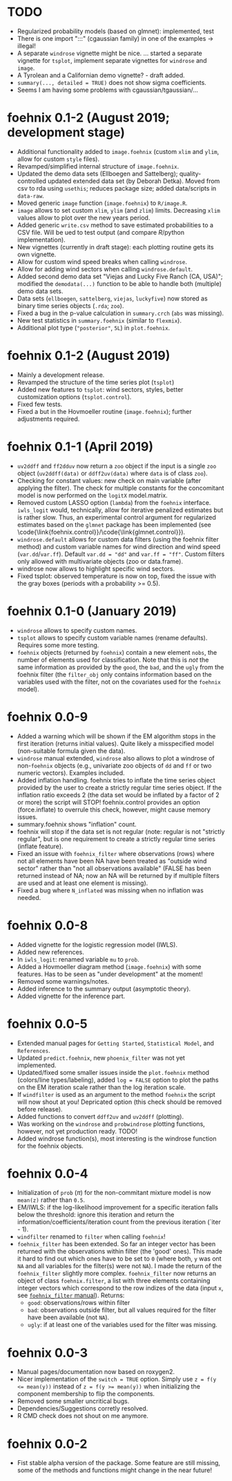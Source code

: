 
# TODO

* Regularized probability models (based on glmnet): implemented, test
* There is one import ":::" (cgaussian family) in one of the
  examples -> illegal!
* A separate `windrose` vignette might be nice.
    ... started a separate vignette for `tsplot`, implement separate
    vignettes for `windrose` and `image`.
* A Tyrolean and a Californian demo vignette? - draft added.
* `summary(..., detailed = TRUE)` does not show sigma coefficients.
* Seems I am having some problems with cgaussian/tgaussian/...

# foehnix 0.1-2 (August 2019; development stage)

* Additional functionality added to `image.foehnix` (custom `xlim` and `ylim`,
    allow for custom `style` files).
* Revamped/simplified internal structure of `image.foehnix`.
* Updated the demo data sets (Ellboegen and Sattelberg); quality-controlled
    updated extended data set (by Deborah Detka). Moved from csv to rda
    using `usethis`; reduces package size; added data/scripts in `data-raw`.
* Moved generic `image` function (`image.foehnix`) to `R/image.R`.
* `image` allows to set custom `xlim`, `ylim` (and `zlim`) limits.
    Decreasing `xlim` values allow to plot over the new years period.
* Added generic `write.csv` method to save estimated probabilities to a CSV file.
    Will be ued to test output (and compare _R_/python implementation).
* New vignettes (currently in draft stage): each plotting routine gets its own
    vignette.
* Allow for custom wind speed breaks when calling `windrose`.
* Allow for adding wind sectors when calling `windrose.default`.
* Added second demo data set "Viejas and Lucky Five Ranch (CA, USA)";
    modified the `demodata(...)` function to be able to handle both
    (multiple) demo data sets.
* Data sets (`ellboegen`, `sattelberg`, `viejas`, `luckyfive`) now stored
    as binary time series objects (`.rda`; `zoo`).
* Fixed a bug in the p-value calculation in `summary.crch` (`abs` was missing).
* New test statistics in `summary.foehnix` (similar to `flexmix`).
* Additional plot type (`"posterior"`, `5L`) in `plot.foehnix`.

# foehnix 0.1-2 (August 2019)

* Mainly a development release.
* Revamped the structure of the time series plot (`tsplot`)
* Added new features to `tsplot`: wind sectors, styles, better customization options
    (`tsplot.control`).
* Fixed few tests.
* Fixed a but in the Hovmoeller routine (`image.foehnix`); further adjustments
    required.

# foehnix 0.1-1 (April 2019)

* `uv2ddff` and `ff2dduv` now return a `zoo` object if the input
    is a single `zoo` object (`uv2ddff(data)` or `ddff2uv(data)` where `data`
    is of class `zoo`).
* Checking for constant values: new check on main variable (after applying
    the filter). The check for multiple constants for the concomitant model
    is now performed on the `logitX` model.matrix.
* Removed custom LASSO option (`lambda`) from the `foehnix` interface.
    `iwls_logit` would, technically, allow for iterative penalized
    estimates but is rather slow. Thus, an experimental control argument
    for regularized estimates based on the `glmnet` package has been
    implemented (see \code{\link{foehnix.control}}/\code{\link{glmnet.control}}).
* `windrose.default` allows for custom data filters (using the foehnix filter
    method) and custom variable names for wind direction and wind speed
    (`var.dd`/`var.ff`). Default `var.dd = "dd"` and `var.ff = "ff"`.
    Custom filters only allowed with multivariate objects (zoo or data.frame).
* windrose now allows to highlight specific wind sectors.
* Fixed tsplot: observed temperature is now on top, fixed the issue with the
    gray boxes (periods with a probability >= 0.5).

# foehnix 0.1-0 (January 2019)

* `windrose` allows to specify custom names.
* `tsplot` allows to specify custom variable names (rename defaults).
   Requires some more testing.
* `foehnix` objects (returned by `foehnix`) contain a new element
   `nobs`, the number of elements used for classification.
   Note that this is _not_ the same information as provided by
   the `good`, the `bad`, and the `ugly` from the foehnix filter
   (the `filter_obj` only contains information based on the variables
   used with the filter, not on the covariates used for the `foehnix`
   model).

# foehnix 0.0-9

* Added a warning which will be shown if the EM algorithm stops
  in the first iteration (returns initial values). Quite likely
  a misspecified model (non-suitable formula given the data).
* `windrose` manual extended, `windrose` also allows to plot a windrose
  of non-`foehnix` objects (e.g., univariate zoo objects of `dd` and `ff`
  or two numeric vectors). Examples included.
* Added inflation handling. foehnix tries to inflate the time series
  object provided by the user to create a strictly regular time series
  object. If the inflation ratio exceeds 2 (the data set would be inflated
  by a factor of 2 or more) the script will STOP! foehnix.control provides
  an option (force.inflate) to overrule this check, however, might cause
  memory issues.
* summary.foehnix shows "inflation" count.
* foehnix will stop if the data set is not regular (note: regular is not
  "strictly regular", but is one requirement to create a strictly regular
  time series (inflate feature).
* Fixed an issue with `foehnix_filter` where observations (rows) where not
  all elements have been NA have been treated as "outside wind sector"
  rather than "not all observations available" (FALSE has been returned
  instead of NA; now an NA will be returned by if multiple filters are
  used and at least one element is missing).
* Fixed a bug where `N_inflated` was missing when no inflation was needed.

# foehnix 0.0-8

* Added vignette for the logistic regression model (IWLS).
* Added new references.
* In `iwls_logit`: renamed variable `mu` to `prob`.
* Added a Hovmoeller diagram method (`image.foehnix`) with some
  features. Has to be seen as "under development" at the moment!
* Removed some warnings/notes.
* Added inference to the summary output (asymptotic theory).
* Added vignette for the inference part.

# foehnix 0.0-5

* Extended manual pages for `Getting Started`, `Statistical Model`,
  and `References`.
* Updated `predict.foehnix`, new `phoenix_filter` was not yet implemented.
* Updated/fixed some smaller issues inside the `plot.foehnix` method
  (colors/line types/labeling), added `log = FALSE` option to plot the
  paths on the EM iteration scale rather than the log iteration scale.
* If `windfilter` is used as an argument to the method `foehnix` the
  script will now shout at you! Depricated option (this check should
  be removed before release).
* Added functions to convert `ddff2uv` and `uv2ddff` (plotting).
* Was working on the `windrose` and `probwindrose` plotting functions,
  however, not yet production ready. TODO!
* Added windrose function(s), most interesting is the windrose function
  for the foehnix objects.

# foehnix 0.0-4

* Initialization of `prob` ($\pi$) for the non-commitant mixture model
  is now `mean(z)` rather than `0.5`.
* EM/IWLS: if the log-likelihood improvement for a specific iteration
  falls below the threshold: ignore this iteration and return the
  information/coefficients/iteration count from the previous iteration
  (`iter - 1).
* `windfilter` renamed to `filter` when calling `foehnix`!
* `foehnix_filter` has been extended. So far an integer vector has
  been returned with the observations within filter (the 'good' ones).
  This made it hard to find out which ones have to be set to `0` 
  (where both, `y` was ont `NA` and all variables for the filter(s)
  were not `NA`). I made the return of the `foehnix_filter` slightly
  more complex. `foehnix_filter` now returns an object of class
  `foehnix.filter`, a list with three elements containing
  integer vectors which correspond to the row indizes of the data
  (input `x`, see [`foehnix_filter` manual](reference/foehnix_filter.html)).
  Returns:
  * `good`: observations/rows within filter
  * `bad`: observations outside filter, but all values required for the
     filter have been available (not `NA`).
  * `ugly`: if at least one of the variables used for the filter was
     missing.

# foehnix 0.0-3

* Manual pages/documentation now based on roxygen2.
* Nicer implementation of the `switch = TRUE` option. Simply
  use `z = f(y <= mean(y))` instead of `z = f(y >= mean(y))`
  when initializing the component membership to flip the components.
* Removed some smaller uncritical bugs.
* Dependencies/Suggestions corretly resolved.
* R CMD check does not shout on me anymore.

# foehnix 0.0-2

* Fist stable alpha version of the package. Some feature are still missing,
  some of the methods and functions might change in the near future!
